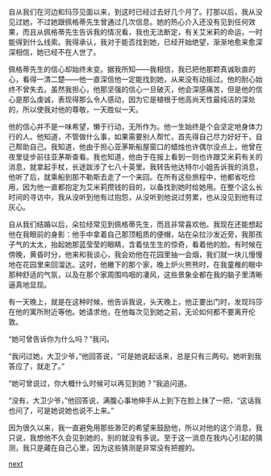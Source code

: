 
自从我们在河边和玛莎见面以来，到这时已经过去好几个月了。打那以后，我从没见过她，不过她跟佩格蒂先生曾通过几次信息。她的热心介入还没有见到任何效果，而且从佩格蒂先生告诉我的情况看，我也无法断定，有关艾米莉的命运，一时能得到什么线索。我得承认，我对于能否找到她，已经开始绝望，渐渐地愈来愈深深相信，她已经不在人世了。

佩格蒂先生的信心却始终未变。据我所知——我相信，我已把他那颗真诚耿直的心，看得一清二楚——他一直深信他一定能找到她，从来没有动摇过。他的耐心始终不曾失去。虽然我担心，他那坚强的信心一旦破灭，他会深感痛苦，但是他的信心是那么虔诚，表现得那么令人感动，因为它是植根于他高尚天性最纯洁的深处的，所以使我对他的尊敬，一天胜似一天。

他的信心并不是一味希望，懒于行动，无所作为。他一生始终是个会坚定地身体力行的人。他知道，不管做什么事，如果需要别人帮忙，首先得自己尽力好好干，自己帮助自己。我知道，他由于担心亚茅斯船屋窗口的蜡烛也许偶尔没点上，他曾在夜里徒步前往亚茅斯查看。我也知道，他由于在报上看到一则也许跟艾米莉有关的消息，就拿起手杖，长途跋涉了七八十英里。我转告他达特尔小姐告诉我的消息，他听了后，就乘船到那不勒斯去走了一个来回。在所有这些旅程中，他都省吃俭用，因为他一直都抱定为艾米莉攒钱的目的，以备找到她时给她用。在整个这么长时间的寻访中，我从没听到他有过抱怨，从没听到他说过劳累，也从没见到他有过灰心。

自从我们结婚以后，朵拉经常见到佩格蒂先生，而且非常喜欢他。我现在还能想起他在我眼前的身影：他手中拿着自己那顶粗质的便帽，站在朵拉沙发近旁，我那孩子气的太太，抬起她那蓝莹莹的眼睛，含着怯生生的惊奇，看着他的脸。有时候在傍晚，黄昏时分，他来和我谈心，我会劝他在花园里抽一会烟，我们就一块儿慢慢地在花园里来回溜达。这时，他撇下的那个家，晚上炉火熊熊时，在我童稚的眼中那种舒适的气氛，以及在那个家周围呜咽的凄风，这些景象全都在我的脑子里清晰逼真地显现。

有一天晚上，就是在这种时候，他告诉我说，头天晚上，他正要出门时，发现玛莎在他的寓所附近等他。她请求他，在他每次见到她之前，无论如何都不要离开伦敦。

“她可曾告诉你为什么吗？”我问。

“我问过她，大卫少爷，”他回答说，“可是她说起话来，总是只有三两句。她听到我答应了，就走了。”

“她可曾说过，你大概什么时候可以再见到她？”我追问道。

“没有，大卫少爷，”他回答说，满腹心事地伸手从上到下在脸上抹了一把，“这话我也问了，可是她说她也说不上来。”

因为很久以来，我一直避免用那些渺茫的希望来鼓励他，所以对他的这个消息，我只说，我想他不久会见到她的，别的就没有多说。至于这一消息在我内心引起的猜测，我只是藏在自己心里，因为这些猜测是非常没有把握的。

[next](page633)
